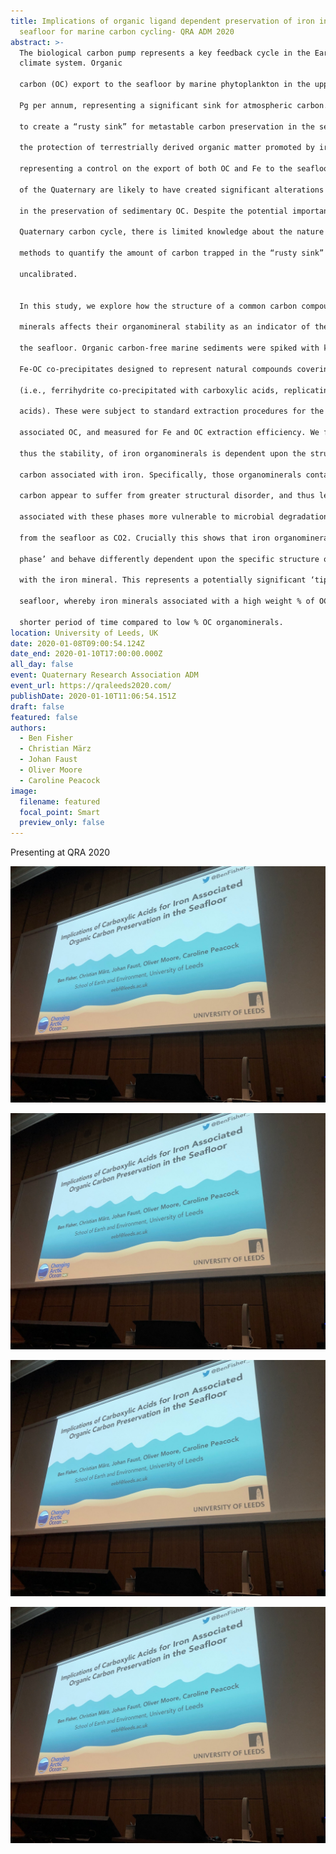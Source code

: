 ```yaml
---
title: Implications of organic ligand dependent preservation of iron in the
  seafloor for marine carbon cycling- QRA ADM 2020
abstract: >-
  The biological carbon pump represents a key feedback cycle in the Earth’s
  climate system. Organic

  carbon (OC) export to the seafloor by marine phytoplankton in the upper ocean accounts for ~0.2–0.4

  Pg per annum, representing a significant sink for atmospheric carbon. Coupling of OC and Fe is known

  to create a “rusty sink” for metastable carbon preservation in the seafloor, a process comparable to

  the protection of terrestrially derived organic matter promoted by iron in soils. With ice sheet extent

  representing a control on the export of both OC and Fe to the seafloor, the glacial-interglacial cycles

  of the Quaternary are likely to have created significant alterations in the OC and Fe fluxes; and thereby

  in the preservation of sedimentary OC. Despite the potential importance of the Fe-OC coupling in the

  Quaternary carbon cycle, there is limited knowledge about the nature of the Fe-OC coupling, and

  methods to quantify the amount of carbon trapped in the “rusty sink” are poorly constrained and

  uncalibrated.


  In this study, we explore how the structure of a common carbon compound associated with iron

  minerals affects their organomineral stability as an indicator of their ability to preserve carbon within

  the seafloor. Organic carbon-free marine sediments were spiked with known amounts of synthesized

  Fe-OC co-precipitates designed to represent natural compounds covering a range of Fe to OC affinities

  (i.e., ferrihydrite co-precipitated with carboxylic acids, replicating the end product of degraded amino

  acids). These were subject to standard extraction procedures for the iron mineral phases and

  associated OC, and measured for Fe and OC extraction efficiency. We find that the extractability, and

  thus the stability, of iron organominerals is dependent upon the structure and quantity of organic

  carbon associated with iron. Specifically, those organominerals containing a greater concentration of

  carbon appear to suffer from greater structural disorder, and thus less stability. This leaves the OC

  associated with these phases more vulnerable to microbial degradation and therefore liberation of OC

  from the seafloor as CO2. Crucially this shows that iron organominerals cannot be considered a ‘bulk

  phase’ and behave differently dependent upon the specific structure of organic molecules associated

  with the iron mineral. This represents a potentially significant ‘tipping point’ in carbon storage in the

  seafloor, whereby iron minerals associated with a high weight % of OC are likely to retain OC for a

  shorter period of time compared to low % OC organominerals.
location: University of Leeds, UK
date: 2020-01-08T09:00:54.124Z
date_end: 2020-01-10T17:00:00.000Z
all_day: false
event: Quaternary Research Association ADM
event_url: https://qraleeds2020.com/
publishDate: 2020-01-10T11:06:54.151Z
draft: false
featured: false
authors:
  - Ben Fisher
  - Christian März
  - Johan Faust
  - Oliver Moore
  - Caroline Peacock
image:
  filename: featured
  focal_point: Smart
  preview_only: false
---
```

Presenting at QRA 2020

![](anyconv.com__en1pkcdxuaa8dyd.jpg)

![](anyconv.com__en1pkcdxuaa8dyd.jpg "Presentation at QRA 2020")

![](anyconv.com__en1pkcdxuaa8dyd.jpg "Presentation at QRA 2020")

![](anyconv.com__en1pkcdxuaa8dyd.jpg "Presentation at QRA 2020")